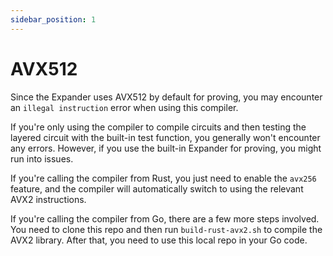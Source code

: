```yaml
---
sidebar_position: 1
---
```


# AVX512

Since the Expander uses AVX512 by default for proving, you may encounter an `illegal instruction` error when using this compiler.

If you're only using the compiler to compile circuits and then testing the layered circuit with the built-in test function, you generally won't encounter any errors. However, if you use the built-in Expander for proving, you might run into issues.

If you're calling the compiler from Rust, you just need to enable the `avx256` feature, and the compiler will automatically switch to using the relevant AVX2 instructions.

If you're calling the compiler from Go, there are a few more steps involved. You need to clone this repo and then run `build-rust-avx2.sh` to compile the AVX2 library. After that, you need to use this local repo in your Go code.